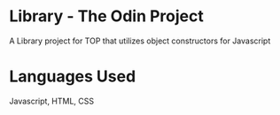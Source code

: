 # Library - The Odin Project

A Library project for TOP that utilizes object constructors for Javascript

# Languages Used

Javascript, HTML, CSS
